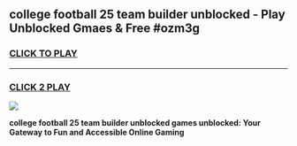 
## college football 25 team builder unblocked - Play Unblocked Gmaes & Free #ozm3g
<h3>
<a href="https://news.freeplayer.one?title=college_football_25_team_builder_unblocked&ref=26F">CLICK TO PLAY</a></h3>
<hr>

<h3>
<a href="https://news.freeplayer.one?title=college_football_25_team_builder_unblocked&ref=26F">CLICK 2 PLAY</a>
  
</h3>

<a href="https://news.freeplayer.one?title=college_football_25_team_builder_unblocked&ref=26F/"><img src="https://clearcache.store/games.png"></a>


**college football 25 team builder unblocked games unblocked: Your Gateway to Fun and Accessible Online Gaming**
